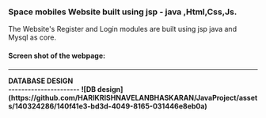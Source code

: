 <h3>Space mobiles Website built using jsp - java ,Html,Css,Js.</h3>
The Website's Register and Login modules are built using jsp java and Mysql as core.<br>
<h4>Screen shot of the webpage:<h4>
<hr></hr>
DATABASE DESIGN <br>
----------------------
![DB design](https://github.com/HARIKRISHNAVELANBHASKARAN/JavaProject/assets/140324286/140f41e3-bd3d-4049-8165-031446e8eb0a)
